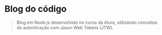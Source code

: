 # Blog do código

> Blog em Node.js desenvolvido no curso da Alura, utilizando conceitos de autenticação com Jason Web Tokens (JTW).
